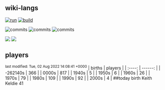## wiki-langs
[![run](https://github.com/dreamerminsk/wiki-langs/actions/workflows/run.yml/badge.svg)](https://github.com/dreamerminsk/wiki-langs/actions/workflows/run.yml)
[![build](https://github.com/dreamerminsk/wiki-langs/actions/workflows/build.yml/badge.svg)](https://github.com/dreamerminsk/wiki-langs/actions/workflows/build.yml)

![commits](https://img.shields.io/github/commit-activity/y/dreamerminsk/wiki-langs)
![commits](https://img.shields.io/github/commit-activity/m/dreamerminsk/wiki-langs)
![commits](https://img.shields.io/github/commit-activity/w/dreamerminsk/wiki-langs)

![](https://img.shields.io/github/languages/code-size/dreamerminsk/wiki-langs)
![](https://img.shields.io/github/repo-size/dreamerminsk/wiki-langs)

## players
<sup>last modified: Tue, 02 Aug 2022 14:08:41 +0000</sup>
| births | players |
| :----: | ------: |
| -262140s | 366 |
| 0000s | 817 |
| 1940s | 5 |
| 1950s | 6 |
| 1960s | 26 |
| 1970s | 79 |
| 1980s | 109 |
| 1990s | 92 |
| 2000s | 4 |
##today birth
Keith Keldie 41

